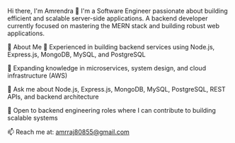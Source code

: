 Hi there, I'm Amrendra 👋
I'm a Software Engineer passionate about building efficient and scalable server-side applications.
A backend developer currently focused on mastering the MERN stack and building robust web applications.

💼 About Me
🔭 Experienced in building backend services using Node.js, Express.js, MongoDB, MySQL, and PostgreSQL

🌱 Expanding knowledge in microservices, system design, and cloud infrastructure (AWS)

💬 Ask me about Node.js, Express.js, MongoDB, MySQL, PostgreSQL, REST APIs, and backend architecture

👀 Open to backend engineering roles where I can contribute to building scalable systems

📫 Reach me at: amrraj80855@gmail.com

